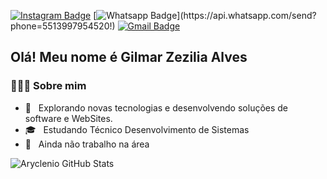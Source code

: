
[![Instagram Badge](https://img.shields.io/badge/-Instagram-a43b9d?style=flat-square&logo=Instagram&logoColor=white&link=https://www.instagram.com/gilmar.zezilia/)](https://www.instagram.com/gilmar.zezilia/)
[![Whatsapp Badge](https://img.shields.io/badge/-Whatsapp-4CA143?style=flat-square&labelColor=4CA143&logo=whatsapp&logoColor=white&link=https://api.whatsapp.com/send?phone=5513997954520!)](https://api.whatsapp.com/send?phone=5513997954520!)
[![Gmail Badge](https://img.shields.io/badge/-Gmail-c14438?style=flat-square&logo=Gmail&logoColor=white&link=mailto:GilmarAlves914@gmail.com)](mailto:GilmarAlves914@gmail.com)

<h2> Olá! Meu nome é Gilmar Zezilia Alves </h2>
<h3> 👨🏻‍💻 Sobre mim </h3>

- 🤔 &nbsp; Explorando novas tecnologias e desenvolvendo soluções de software e WebSites.
- 🎓 &nbsp; Estudando Técnico Desenvolvimento de Sistemas
- 💼 &nbsp; Ainda não trabalho na área

![Aryclenio GitHub Stats](https://github-readme-stats.vercel.app/api?username=GilmarAlves99&show_icons=true)
